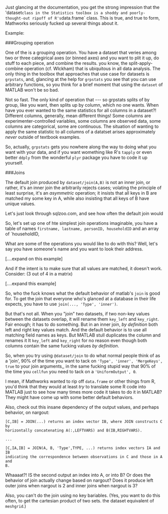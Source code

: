 Just glancing at the documentation, you get the strong impression that
the 'dataset` class in the Statistics toolbox is a shoddy and
poorly-thought-out ripoff of R's `data.frame` class. This is true, and
true to form, Mathworks seriously fucked up several things about it.

Example:

###Grouping operation

One of the is a grouping operation. You have a dataset that veries
among two or three categirical axes (or binned axes) and you want to
plit it up, do stuff to each piece, and combine the results. you know,
the split-apply-combine operation (cf. WIckham) that is ubiquitous in
all data analysis. The only thing in the toolbox that approaches that
use case for datasets is `grpstats`, and, glancing at the help for
`grpstats` you see that you can use arbitrary functions, so you think
for a brief moment that using the `dataset` of MATLAB won't be so bad.

Not so fast. The only kind of operation that --- so grpstats splits of
by group, like you want, then splits up by column, which no one
wants. When have you ever wanted to the same statistics for all
columns in a dataset?! Different columns, generally, mean different
things! Some columns are experimenter-controlled variables, some
columns are observed data, some columns are categorical, some are
continuous. The situation of wanting to apply the same statistic to
all columns of a datatset arises approximately _never_ outside of
textbook examples.

So, actually, `grpstats` gets you nowhere along the way to doing what
you want with your data, and if you want womething like R's `tapply`
or even better `ddply` from the wonderful `plyr` package you have to
code it up yourself.

###Joins

The default join produced by `dataset/join(A,B)` is not an inner join,
or rather, it's an inner join the arbitrarily rejects cases; volating
the principle of least surprise, it's an _asymmetric_ operation; it
insists that all keys in B are matched my some key in A, while also
insisting that all keys of B have unique values.

Let's just look through sqlzoo.com, and see how often the default join would

So, let's set up one of hte simplest join operations imaginable, you
have a table of names `firstname, lastname, personID, householdID` and
an array of `householdID,

What are some of the operations you would like to do with this? Well,
let's say you have someone's name and you want to look their address.

[....expand on this example]

And if the intent is to make sure that all values are matched, it
doesn't work. Consider: (3 out of 4 in a matrix)

[....expand this example]

So, who the fuck knows what the default behavior of matlab's `join` is
good for. To get the join that everyone who's glanced at a database in
their life expects, you have to use `join(..., 'Type', 'inner')`.

But that's not all. When you "join" two datasets, if two non-key
values between the datasets overlap, it will rename them `key_left`
and `key_right`.  Fair enough; it has to do something. But in an inner
join, _by definition_ both left and right key values match. And the
default behavior is to use all matching field names as keys. But
MATLAB stull duplicates the column and renames it It `key_left` and
`key_right` for no reason even though both columns contain the same fucking
values _by definition_.

So, when you try using `@dataset/join` to do what normal people think
of as a 'join', 90% of the time you want to tack on `'Type', 'inner',
'MergeKeys', true` to your join arguments,, in the same fucking stupid
way that 90% of the time you `cellfun` you need to tack on a
`'UniformOutput', 0`.

I mean, if Mathworks wanted to rip off `data.frame` or other things from
R, you'd think that they would at least _try_ to translate some R code
into MATLAB just to see how many times more code it takes to do it in
MATLAB? They might have come up with some better default behaviors.


Also, check out this insane dependency of the output values, and
perhaps behavior, on nargout:

    [C,IB] = JOIN(...) returns an index vector IB, where JOIN constructs C by
    horizontally concatenating A(:,LEFTVARS) and B(IB,RIGHTVARS).

	...

	[C,IA,IB] = JOIN(A, B, 'Type',TYPE, ...) returns index vectors IA and IB
    indicating the correspondence between observations in C and those in A and
    B.

Whaaaat?! IS the second output an index into A, or into B? Or does the
behavior of join actually change based on nargout? Does it produce
left outer joins when nargout is 2 and inner joins when nargout is 3?

Also, you can't do the join using no key bariables. (Yes, you want to
do this often, to get the cartesian product of two sets. the
dataset equivalent of `meshgrid`.)
